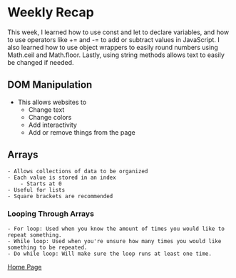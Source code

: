# Weekly Recap
This week, I learned how to use const and let to declare variables, and how to use operators like += and -= to add or subtract values in JavaScript. I also learned how to use object wrappers to easily round numbers using Math.ceil and Math.floor. Lastly, using string methods allows text to easily be changed if needed.

## DOM Manipulation
- This allows websites to
    - Change text
    - Change colors
    - Add interactivity
    - Add or remove things from the page

## Arrays
    - Allows collections of data to be organized
    - Each value is stored in an index
        - Starts at 0
    - Useful for lists
    - Square brackets are recommended
### Looping Through Arrays
    - For loop: Used when you know the amount of times you would like to repeat something.
    - While loop: Used when you're unsure how many times you would like something to be repeated.
    - Do while loop: Will make sure the loop runs at least one time.

[Home Page](https://elizabethrty.github.io/SP25-NEWMN220/homework-4/index.html)